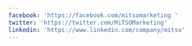 ```yaml
---
facebook: 'https://facebook.com/mitsomarketing '
twitter: 'https://twitter.com/MiTSOMarketing'
linkedin: 'https://www.linkedin.com/company/mitso'
---
```


